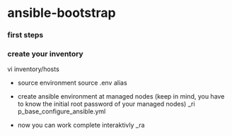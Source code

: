 # ansible-bootstrap

### first steps
### create your inventory
vi inventory/hosts

- source environment
source .env
alias

- create ansible environment at managed nodes (keep in mind, you have to know the initial root password of your managed nodes)
_ri p_base_configure_ansible.yml

- now you can work complete interaktivly
_ra <playbook>
